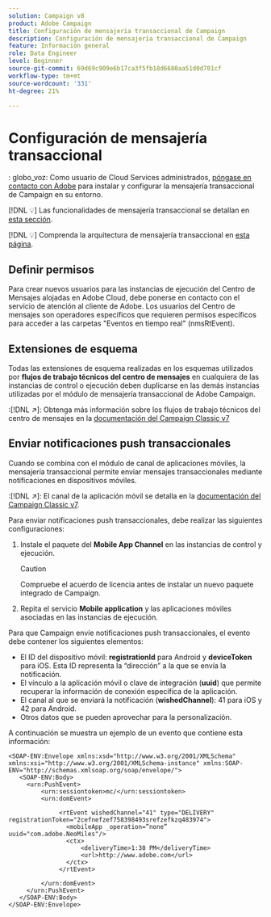 ```yaml
---
solution: Campaign v8
product: Adobe Campaign
title: Configuración de mensajería transaccional de Campaign
description: Configuración de mensajería transaccional de Campaign
feature: Información general
role: Data Engineer
level: Beginner
source-git-commit: 69d69c909e6b17ca3f5fb18d6680aa51d0d701cf
workflow-type: tm+mt
source-wordcount: '331'
ht-degree: 21%

---
```


# Configuración de mensajería transaccional

: globo_voz: Como usuario de Cloud Services administrados, [póngase en contacto con Adobe](../start/campaign-faq.md#support) para instalar y configurar la mensajería transaccional de Campaign en su entorno.

[!DNL :bulb:] Las funcionalidades de mensajería transaccional se detallan en  [esta sección](../send/transactional.md).

[!DNL :bulb:] Comprenda la arquitectura de mensajería transaccional en  [esta página](../dev/architecture.md).

## Definir permisos

Para crear nuevos usuarios para las instancias de ejecución del Centro de Mensajes alojadas en Adobe Cloud, debe ponerse en contacto con el servicio de atención al cliente de Adobe. Los usuarios del Centro de mensajes son operadores específicos que requieren permisos específicos para acceder a las carpetas &quot;Eventos en tiempo real&quot; (nmsRtEvent).

## Extensiones de esquema

Todas las extensiones de esquema realizadas en los esquemas utilizados por **flujos de trabajo técnicos del centro de mensajes** en cualquiera de las instancias de control o ejecución deben duplicarse en las demás instancias utilizadas por el módulo de mensajería transaccional de Adobe Campaign.

:[!DNL :arrow_upper_right:]: Obtenga más información sobre los flujos de trabajo técnicos del centro de mensajes en la [documentación del Campaign Classic v7](https://experienceleague.adobe.com/docs/campaign-classic/using/transactional-messaging/instance-configuration/technical-workflows.html?lang=en#control-instance-workflows)

## Enviar notificaciones push transaccionales

Cuando se combina con el módulo de canal de aplicaciones móviles, la mensajería transaccional permite enviar mensajes transaccionales mediante notificaciones en dispositivos móviles.

:[!DNL :arrow_upper_right:]: El canal de la aplicación móvil se detalla en la [documentación del Campaign Classic v7](https://experienceleague.adobe.com/docs/campaign-classic/using/sending-messages/sending-push-notifications/about-mobile-app-channel.html?lang=en#sending-messages).

Para enviar notificaciones push transaccionales, debe realizar las siguientes configuraciones:

1. Instale el paquete del **Mobile App Channel** en las instancias de control y ejecución.

   >[!CAUTION]
   >
   >Compruebe el acuerdo de licencia antes de instalar un nuevo paquete integrado de Campaign.

1. Repita el servicio **Mobile application** y las aplicaciones móviles asociadas en las instancias de ejecución.

Para que Campaign envíe notificaciones push transaccionales, el evento debe contener los siguientes elementos:

* El ID del dispositivo móvil: **registrationId** para Android y **deviceToken** para iOS. Esta ID representa la “dirección” a la que se envía la notificación.
* El vínculo a la aplicación móvil o clave de integración (**uuid**) que permite recuperar la información de conexión específica de la aplicación.
* El canal al que se enviará la notificación (**wishedChannel**): 41 para iOS y 42 para Android.
* Otros datos que se pueden aprovechar para la personalización.

A continuación se muestra un ejemplo de un evento que contiene esta información:

```
<SOAP-ENV:Envelope xmlns:xsd="http://www.w3.org/2001/XMLSchema" xmlns:xsi="http://www.w3.org/2001/XMLSchema-instance" xmlns:SOAP-ENV="http://schemas.xmlsoap.org/soap/envelope/">
   <SOAP-ENV:Body>
     <urn:PushEvent>
         <urn:sessiontoken>mc/</urn:sessiontoken>
         <urn:domEvent>

              <rtEvent wishedChannel="41" type="DELIVERY" registrationToken="2cefnefzef758398493srefzefkzq483974">
                <mobileApp _operation=”none” uuid="com.adobe.NeoMiles"/>
                <ctx>
                    <deliveryTime>1:30 PM</deliveryTime>
                    <url>http://www.adobe.com</url>
                </ctx>
              </rtEvent>

         </urn:domEvent>
     </urn:PushEvent>           
   </SOAP-ENV:Body>
</SOAP-ENV:Envelope>
```

